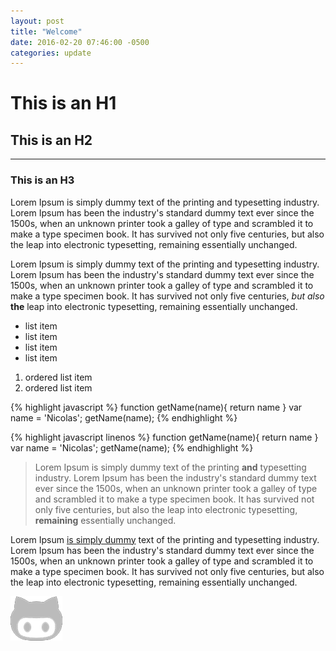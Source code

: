 ```yaml
---
layout: post
title: "Welcome"
date: 2016-02-20 07:46:00 -0500
categories: update
---
```


# This is an H1

## This is an H2
---------------------

### This is an H3

Lorem Ipsum is simply dummy text of the printing and typesetting industry. Lorem Ipsum has been the industry's standard dummy text ever since the 1500s, when an unknown printer took a galley of type and scrambled it to make a type specimen book. It has survived not only five centuries, but also the leap into electronic typesetting, remaining essentially unchanged. 

Lorem Ipsum is simply dummy text of the printing and typesetting industry. Lorem Ipsum has been the industry's standard dummy text ever since the 1500s, when an unknown printer took a galley of type and scrambled it to make a type specimen book. It has survived not only five centuries, *but* _also_ __the__ leap into electronic typesetting, remaining essentially unchanged. 

* list item
* list item
* list item
* list item

1. ordered list item
1. ordered list item

{% highlight javascript %}
function getName(name){
  return name
}
var name = 'Nicolas';
getName(name);
{% endhighlight %}

{% highlight javascript linenos %}
function getName(name){
  return name
}
var name = 'Nicolas';
getName(name);
{% endhighlight %}

> Lorem Ipsum is simply dummy text of the printing **and** typesetting industry. Lorem Ipsum has been the industry's standard dummy text ever since the 1500s, when an unknown printer took a galley of type and scrambled it to make a type specimen book. It has survived not only five centuries, but also the leap into electronic typesetting, __remaining__ essentially unchanged.

Lorem Ipsum [is simply dummy](http://example.com) text of the printing and typesetting industry. Lorem Ipsum has been the industry's standard dummy text ever since the 1500s, when an unknown printer took a galley of type and scrambled it to make a type specimen book. It has survived not only five centuries, but also the leap into electronic typesetting, remaining essentially unchanged.

![alto](/images/github.png)
